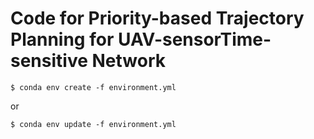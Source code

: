 # Code for Priority-based Trajectory Planning for UAV-sensorTime-sensitive Network

```
$ conda env create -f environment.yml
```

or

```
$ conda env update -f environment.yml
```